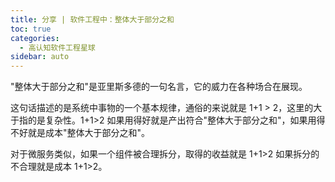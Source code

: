```yaml
---
title: 分享 | 软件工程中：整体大于部分之和
toc: true
categories: 
  - 高认知软件工程星球
sidebar: auto
---
```


"整体大于部分之和"是亚里斯多德的一句名言，它的威力在各种场合在展现。

这句话描述的是系统中事物的一个基本规律，通俗的来说就是 1+1 > 2，这里的大于指的是复杂性。1+1>2 如果用得好就是产出符合"整体大于部分之和"，如果用得不好就是成本"整体大于部分之和"。

对于微服务类似，如果一个组件被合理拆分，取得的收益就是 1+1>2 如果拆分的不合理就是成本 1+1>2。






